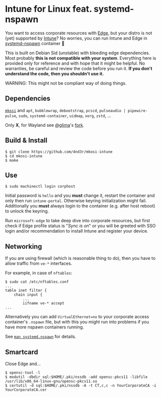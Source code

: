 # Intune for Linux feat. systemd-nspawn

You want to access corporate resources with
[Edge](https://www.microsoft.com/en-us/edge),
but your distro is not (yet) supported by
[Intune](https://learn.microsoft.com/en-us/mem/intune/fundamentals/)?
No worries, you can run Intune and Edge in
[systemd-nspawn](https://www.freedesktop.org/software/systemd/man/systemd-nspawn.html)
container :partying_face:

This is built on Debian Sid (unstable) with bleeding edge dependencies. Most
probably **this is not compatible with your system**. Everything here is
provided only for reference and with hope that it might be helpful. No
warranties, be careful and review the code before you run it. **If you don't
understand the code, then you shouldn't use it.**

WARNING: This might not be compliant way of doing things.

## Dependencies

[`mkosi`](https://github.com/systemd/mkosi) and
`apt`,
`bubblewrap`,
`debootstrap`,
`pcscd`,
`pulseaudio | pipewire-pulse`,
`sudo`,
`systemd-container`,
`uidmap`,
`xorg`,
`zstd`,
...

Only **X**, for Wayland see [@glima](https://github.com/glima)'s [fork](https://github.com/glima/mkosi-intune).

## Build & Install

```
$ git clone https://github.com/4nd3r/mkosi-intune
$ cd mkosi-intune
$ make
```

## Use

```
$ sudo machinectl login corphost
```

Initial password is `hello` and you **must** change it, restart the container
and only then run `intune-portal`. Otherwise keyring initialization might fail.
Additionally you **must** always login to the container (e.g. after host
reboot) to unlock the keyring.

Run `microsoft-edge` to take deep dive into corporate resources, but first
check if Edge profile status is "*Sync is on*" or you will be greeted with SSO
login and/or recommendation to install Intune and register your device.

## Networking

If you are using firewall (which is reasonable thing to do), then you have to allow traffic from `ve-*` interfaces.

For example, in case of `nftables`:

```
$ sudo cat /etc/nftables.conf
...
table inet filter {
    chain input {
        ...
        iifname ve-* accept
...
```

Alternatively you can add `VirtualEthernet=no` to your corporate access
container's `.nspawn` file, but with this you might run into problems if you
have more nspawn containers running.

See [`man systemd.nspawn`](https://www.freedesktop.org/software/systemd/man/systemd.nspawn.html) for details.

## Smartcard

Close Edge and...

```
$ opensc-tool -l
$ modutil -dbdir sql:$HOME/.pki/nssdb -add opensc-pkcs11 -libfile /usr/lib/x86_64-linux-gnu/opensc-pkcs11.so
$ certutil -d sql:$HOME/.pki/nssdb -A -t CT,c,c -n YourCorporateCA -i YourCorporateCA.cer
```
